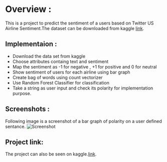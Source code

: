 # Overview :
This is a project to predict the sentiment of a users based on Twitter US Airline Sentiment.The dataset can be downloaded from kaggle [link](https://www.kaggle.com/crowdflower/twitter-airline-sentiment,"link").

## Implementaion : 
- Download the data set from kaggle
- Choose attributes containg text and sentiment
- Map the sentiment as -1 for negative , +1 for positive and 0 for neutral
- Show sentiment of users for each airline using bar graph
- Create bag of words using count vectorizer 
- Use Random Forest Classifier for classification
- Take a string as user input and check its polarity for implementation purpose.

## Screenshots :
Following image is a screenshot of a bar graph of polarity on a user defined sentance. 
![Screenshot](https://user-images.githubusercontent.com/30776930/57084342-c6e3bd00-6d17-11e9-934d-6237b0f0b8af.png)

## Project link:
The project can also be seen on kaggle.[link](https://www.kaggle.com/prabhat12/kernel3c96fd79f3,"link").
 
